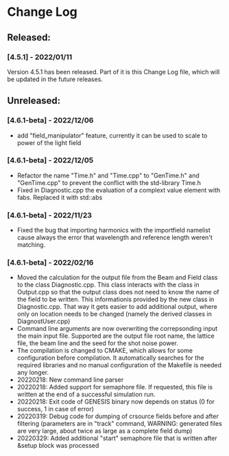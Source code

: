 # Change Log

## Released:
### [4.5.1] - 2022/01/11 
Version 4.5.1 has been released. Part of it is this Change Log file, which will be updated in the future releases.

## Unreleased:
### [4.6.1-beta] - 2022/12/06
- add "field_manipulator" feature, currently it can be used to scale to power of the light field

### [4.6.1-beta] - 2022/12/05
- Refactor the name "Time.h" and "Time.cpp" to "GenTime.h" and "GenTime.cpp" to prevent the conflict with the std-library Time.h
- Fixed in Diagnostic.cpp the evaluation of a complext value element with fabs. Replaced it with std::abs

### [4.6.1-beta] - 2022/11/23
- Fixed the bug that importing harmonics with the importfield namelist cause always the error that wavelength and reference length weren't matching.  

### [4.6.1-beta] - 2022/02/16
- Moved the calculation for the output file from the Beam and Field class to the class Diagnostic.cpp. This class interacts with the class  in Output.cpp so that the output class does not need to know the name of the field to be written. This informationis provided by the new class in Diagnostic.cpp. That way it gets easier to add additional output, where only on location needs to be changed (namely the derived classes in DiagnostUser.cpp)
- Command line arguments are now overwriting the correpsonding input the main input file. Supported are the output file root name, the lattice file, the beam line and the seed for the shot noise power.
- The compilation is changed to CMAKE, which allows for some configuration before compilation. It automatically searches for the required libraries and no manual configuration of the Makefile is needed any longer. 
- 20220218: New command line parser
- 20220218: Added support for semaphore file. If requested, this file is written at the end of a successful simulation run.
- 20220218: Exit code of GENESIS binary now depends on status (0 for success, 1 in case of error)
- 20220319: Debug code for dumping of crsource fields before and after filtering (parameters are in "track" command, WARNING: generated files are very large, about twice as large as a complete field dump)
- 20220329: Added additional "start" semaphore file that is written after &setup block was processed


